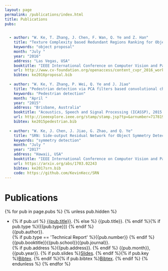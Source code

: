 ```yaml
---
layout: page
permalink: /publications/index.html
title: Publications
pubs:
  

  - author: "W. Ke, T. Zhang, J. Chen, F. Wan, Q. Ye and Z. Han"
    title: "Texture Complexity based Redundant Regions Ranking for Object Proposal"
    keywords: "object proposal"
    month: "July "
    year: "2016"
    address: "Las Vegas, USA"
    booktitle: "IEEE International Conference on Computer Vision and Pattern Recognition Workshop (CVPRW)"
    url: http://www.cv-foundation.org/openaccess/content_cvpr_2016_workshops/w24/papers/Ke_Texture_Complexity_Based_CVPR_2016_paper.pdf
    bibtex: ke2016proposal.bib
    
  - author: "W. Ke, Y. Zhang, P. Wei, Q. Ye and J. Jiao"
    title: "Pedestrian detection via PCA filters based convolutional channel features"
    keywords: "Pedestrian detection"
    month: "April "
    year: "2015"
    address: "Brisbane, Australia"
    booktitle: "Acoustics, Speech and Signal Processing (ICASSP), 2015 IEEE International Conference on"
    url: http://ieeexplore.ieee.org/stamp/stamp.jsp?tp=&arnumber=7178199
    bibtex: ke2015pedestrian.bib
    
  - author: "W. Ke, J. Chen, J. Jiao, G. Zhao, and Q. Ye"
    title: "SRN: Side-output Residual Network for Object Symmetry Detection in the Wild"
    keywords: "symmetry detection"
    month: "July "
    year: "2017"
    address: "Hawaii, USA"
    booktitle: "IEEE International Conference on Computer Vision and Pattern Recognition (Oral)"
    url: https://arxiv.org/abs/1703.02243
    bibtex: ke2017srn.bib
    code: https://github.com/KevinKecc/SRN
---
```


# Publications

{% for pub in page.pubs %}
{% unless pub.hidden %}
  - {% if pub.url %} [{{pub.title}}]({{pub.url}}).
    {% else %} {{pub.title}}.
    {% endif %}{% if pub.type %}({{pub.type}})
    {% endif %}<br>
    {{pub.author}}.<br>
    {% if pub.type == 'Technical Report' %}{{pub.number}}
    {% endif %}{{pub.booktitle}}{{pub.school}}{{pub.journal}}.<br>
    {% if pub.address %}{{pub.address}}.
    {% endif %} {{pub.month}}, {{pub.year}}. {% if pub.slides %}[Slides]({{pub.slides}}).
    {% endif %}{% if pub.key %}[Bibtex](http://groups.csail.mit.edu/commit/bibtex.cgi?key={{pub.key}}).
    {% endif %}{% if pub.bibtex %}[Bibtex]({{pub.bibtex}}).
    {% endif %}
{% endunless %}
{% endfor %}



